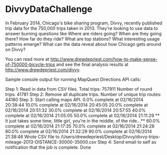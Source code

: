 DivvyDataChallenge
==================
In February 2014, Chicago's bike sharing program, Divvy, recently published trip data for the 750,000 trips taken in 2013. They're looking to use data to answer burning questions like Where are riders going? When are they going there? How far do they ride? What are top stations? What interesting usage patterns emerge? What can the data reveal about how Chicago gets around on Divvy?

You can read more at http://www.drewdepriest.com/how-to-make-sense-of-750000-bicycle-trips and see the final analysis results at http://www.drewdepriest.com/divvy.

Sample console output for running MapQuest Directions API calls:

Step 1: Read in data from CSV files.
Total trips: 757911
Number of round trips: 41781
Step 2: Remove all duplicate trips.
Number of unique trip routes: 44180
Step 3: Start calling maps API.
0.0% complete at 02/16/2014 20:38:44
10.0% complete at 02/16/2014 20:45:05
20.0% complete at 02/16/2014 20:51:32
30.0% complete at 02/16/2014 20:57:55
40.0% complete at 02/16/2014 21:05:05
50.0% complete at 02/16/2014 21:11:29
** It just takes some time, little girl, you're in the middle, of the ride...**
60.0% complete at 02/16/2014 21:17:35
70.0% complete at 02/16/2014 21:24:28
80.0% complete at 02/16/2014 21:32:29
90.0% complete at 02/16/2014 21:38:46
Wrote CSV file to /Users/drewdepriest/Desktop/Divvy/divvy-trips-mileage-2013-DISTANCE-30000-35000.csv
Step 4: Send email to self as notification that the job is complete.
Done
